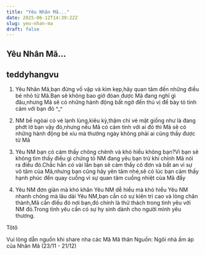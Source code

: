 ```yaml
---
title: "Yêu Nhân Mã..."
date: 2025-06-12T14:39:22Z
slug: yeu-nhan-ma
draft: false
---
```


## Yêu Nhân Mã...

## teddyhangvu

1. Yêu Nhân Mã,bạn đừng vồ vập và kìm kẹp,hãy quan tâm đến những điều bé nhỏ từ Mã.Bạn sẽ không bao giờ đóan được Mã đang nghĩ gì đâu,nhưng Mã sẽ có những hành động bất ngờ đến thú vị để bày tỏ tình cảm với bạn đó ^_^

2. NM bề ngòai có vẻ lạnh lùng,kiêu kỳ,thậm chí vẻ mặt giống như là đang phớt lờ bạn vậy đó,nhưng nếu Mã có cảm tình với ai đó thì Mã sẽ có những hành động bé xíu mà thường ngày không phải ai cũng thấy được từ Mã 

3. Yêu NM bạn có cảm thấy chông chênh và khó hiểu không bạn?Vì bạn sẽ không tìm thấy điều gì chứng tỏ NM đang yêu bạn trừ khi chính Mã nói ra điều đó.Chắc hẳn có vài lần bạn sẽ cảm thấy cô đơn và bất an vì sự vô tâm của Mã,nhưng bạn cũng hãy yên tâm nhé,sẽ có lúc bạn cảm thấy hạnh phúc đến quay cuồng vì sự quan tâm cuồng nhiệt của Mã đấy 

4. Yêu NM đơn giản mà khó khăn
Yêu NM dễ hiểu mà khó hiểu
Yêu NM nhanh chóng mà lâu dài
Yêu NM,bạn cần có sự kiên trì cao và lòng chân thành,Mã cần điều đó nơi bạn,đó chính là thử thách trong tình yêu với NM đó.Trong tình yêu cần có sự hy sinh dành cho người mình yêu thương.

Tôtô

Vui lòng dẫn nguồn khi share nha các Mã Mã thân
Nguồn: Ngôi nhà ấm áp của Nhân Mã (23/11 - 21/12)